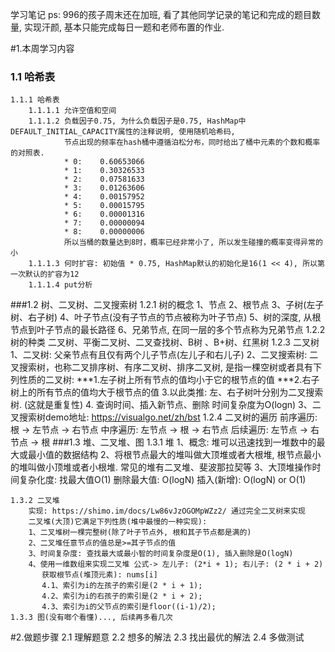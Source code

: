 学习笔记
ps: 996的孩子周末还在加班, 看了其他同学记录的笔记和完成的题目数量, 实现汗颜, 基本只能完成每日一题和老师布置的作业.

#1.本周学习内容
### 1.1 哈希表
    1.1.1 哈希表
        1.1.1.1 允许空值和空间
        1.1.1.2 负载因子0.75, 为什么负载因子是0.75, HashMap中DEFAULT_INITIAL_CAPACITY属性的注释说明, 使用随机哈希码, 
                节点出现的频率在hash桶中遵循泊松分布，同时给出了桶中元素的个数和概率的对照表. 
                * 0:    0.60653066
                * 1:    0.30326533
                * 2:    0.07581633
                * 3:    0.01263606
                * 4:    0.00157952
                * 5:    0.00015795
                * 6:    0.00001316
                * 7:    0.00000094
                * 8:    0.00000006
                所以当桶的数量达到8时，概率已经非常小了, 所以发生碰撞的概率变得异常的小
        1.1.1.3 何时扩容: 初始值 * 0.75, HashMap默认的初始化是16(1 << 4), 所以第一次默认的扩容为12
        1.1.1.4 put分析
        
###1.2 树、二叉树、二叉搜索树
    1.2.1 树的概念
        1、节点
        2、根节点
        3、子树(左子树、右子树)
        4、叶子节点(没有子节点的节点被称为叶子节点)
        5、树的深度, 从根节点到叶子节点的最长路径
        6、兄弟节点, 在同一层的多个节点称为兄弟节点
    1.2.2  树的种类
        二叉树、平衡二叉树、二叉查找树、B树 、B+树、红黑树
    1.2.3 二叉树
        1、二叉树: 父亲节点有且仅有两个儿子节点(左儿子和右儿子)
        2、二叉搜索树: 二叉搜索树，也称二叉排序树、有序二叉树、排序二叉树, 是指一棵空树或者具有下列性质的二叉树:
         ***1.左子树上所有节点的值均小于它的根节点的值 
         ***2.右子树上的所有节点的值均大于根节点的值
            3.以此类推: 左、右子树叶分别为二叉搜索树. (这就是重复性)
            4. 查询时间、插入新节点、删除 时间复杂度为O(logn)
        3、二叉搜索树demo地址: https://visualgo.net/zh/bst 
    1.2.4 二叉树的遍历
        前序遍历: 根 -> 左节点 -> 右节点
        中序遍历: 左节点 -> 根 -> 右节点
        后续遍历: 左节点 -> 右节点 -> 根
###1.3 堆、二叉堆、图
    1.3.1 堆
        1、概念: 堆可以迅速找到一堆数中的最大或最小值的数据结构
        2、将根节点最大的堆叫做大顶堆或者大根堆, 根节点最小的堆叫做小顶堆或者小根堆. 常见的堆有二叉堆、斐波那拉契等
        3、大顶堆操作时间复杂化度:
            找最大值O(1)
            删除最大值: O(logN)
            插入(新增): O(logN) or O(1) 
        
    1.3.2 二叉堆
        实现: https://shimo.im/docs/Lw86vJzOGOMpWZz2/ 通过完全二叉树来实现
        二叉堆(大顶)它满足下列性质(堆中最慢的一种实现):
        1、二叉堆树一棵完整树(除了叶子节点外, 根和其子节点都是满的)
        2、二叉堆任意节点的值总是>=其子节点的值
        3、时间复杂度: 查找最大或最小智的时间复杂度是O(1), 插入删除是O(logN)
        4、使用一维数组来实现二叉堆 公式-> 左儿子: (2*i + 1); 右儿子: (2 * i + 2)    
           获取根节点(堆顶元素): nums[i]
           4.1、索引为i的左孩子的索引是(2 * i + 1);
           4.2、索引为i的右孩子的索引是(2 * i + 2);
           4.3、索引为i的父节点的索引是floor((i-1)/2);
    1.3.3 图(没有啷个看懂)..., 后续再多看几次

#2.做题步骤
    2.1 理解题意
    2.2 想多的解法
    2.3 找出最优的解法
    2.4 多做测试

